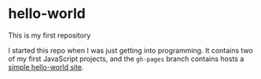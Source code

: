 # hello-world
This is my first repository

I started this repo when I was just getting into programming. It contains two of my first JavaScript projects, and 
the `gh-pages` branch contains hosts a [simple hello-world site](https://acrenwelge.github.io/hello-world).
